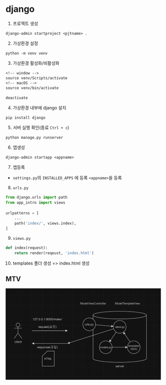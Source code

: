 # django

1. 프로젝트 생성

```
django-admin startproject <pjtname> .
```

2. 가상환경 설정
```
python -m venv venv
```

3. 가상환경 활성화/비활성화
```
<!-- window -->
source venv/Scripts/activate
<!-- macOS -->
source venv/bin/activate

deactivate
```

4. 가상환경 내부에 django 설치
```
pip install django
```

5. 서버 실행 확인(종료 `Ctrl + c`)
```
python manage.py runserver
```

6. 앱생성
```
django-admin startapp <appname>
```

7. 앱등록
- `settings.py`의 `INSTALLED_APPS` 에 등록
    `<appname>`을 등록

8. `urls.py`
```python
from django.urls import path
from app_intro import views

urlpatterns = [
    ...
    path('index/', views.index),
]

```

9. `views.py`
```python
def index(request):
    return render(reqeust, 'index.html')
```

10. templates 폴더 생성 => index.html 생성

## MTV

![MTV](./assets/MTV.PNG)